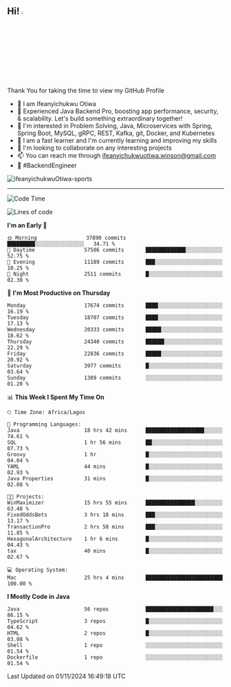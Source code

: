 <!-- BLOG-POST-LIST:START --><!-- BLOG-POST-LIST:END -->

## Hi! <img src="https://media.giphy.com/media/hvRJCLFzcasrR4ia7z/giphy.gif" width="4%"> 

Thank You for taking the time to view my GitHub Profile

- 👋 I am Ifeanyichukwu Otiwa
- 🚀 Experienced Java Backend Pro, boosting app performance, security, & scalability. Let's build something extraordinary together!
- 👀 I'm interested in Problem Solving, Java, Microservices with Spring, Spring Boot, MySQL, gRPC, REST, Kafka, git, Docker, and Kubernetes
- 🌱 I am a fast learner and I'm currently learning and improving my skills
- 💞️ I'm looking to collaborate on any interesting projects
- 📫 You can reach me through ifeanyichukwuotiwa.winson@gmail.com
- 🚀 #BackendEngineer

<p align="left" marginTop="10px"> <img src="https://komarev.com/ghpvc/?username=ifeanyichukwuOtiwa-sports&label=Profile%20views&color=0e75b6&style=for-the-badge" alt="ifeanyichukwuOtiwa-sports" /> </p>

***

<!--START_SECTION:waka-->
![Code Time](http://img.shields.io/badge/Code%20Time-3%2C064%20hrs%206%20mins-blue)

![Lines of code](https://img.shields.io/badge/From%20Hello%20World%20I%27ve%20Written-27.1%20million%20lines%20of%20code-blue)

**I'm an Early 🐤** 

```text
🌞 Morning                37890 commits       █████████░░░░░░░░░░░░░░░░   34.71 % 
🌆 Daytime                57586 commits       █████████████░░░░░░░░░░░░   52.75 % 
🌃 Evening                11189 commits       ███░░░░░░░░░░░░░░░░░░░░░░   10.25 % 
🌙 Night                  2511 commits        █░░░░░░░░░░░░░░░░░░░░░░░░   02.30 % 
```
📅 **I'm Most Productive on Thursday** 

```text
Monday                   17674 commits       ████░░░░░░░░░░░░░░░░░░░░░   16.19 % 
Tuesday                  18707 commits       ████░░░░░░░░░░░░░░░░░░░░░   17.13 % 
Wednesday                20333 commits       █████░░░░░░░░░░░░░░░░░░░░   18.62 % 
Thursday                 24340 commits       ██████░░░░░░░░░░░░░░░░░░░   22.29 % 
Friday                   22836 commits       █████░░░░░░░░░░░░░░░░░░░░   20.92 % 
Saturday                 3977 commits        █░░░░░░░░░░░░░░░░░░░░░░░░   03.64 % 
Sunday                   1309 commits        ░░░░░░░░░░░░░░░░░░░░░░░░░   01.20 % 
```


📊 **This Week I Spent My Time On** 

```text
🕑︎ Time Zone: Africa/Lagos

💬 Programming Languages: 
Java                     18 hrs 42 mins      ███████████████████░░░░░░   74.61 % 
SQL                      1 hr 56 mins        ██░░░░░░░░░░░░░░░░░░░░░░░   07.73 % 
Groovy                   1 hr                █░░░░░░░░░░░░░░░░░░░░░░░░   04.04 % 
YAML                     44 mins             █░░░░░░░░░░░░░░░░░░░░░░░░   02.93 % 
Java Properties          31 mins             █░░░░░░░░░░░░░░░░░░░░░░░░   02.08 % 

🐱‍💻 Projects: 
WinMaximizer             15 hrs 55 mins      ████████████████░░░░░░░░░   63.48 % 
FixedOddsBets            3 hrs 18 mins       ███░░░░░░░░░░░░░░░░░░░░░░   13.17 % 
TransactionPro           2 hrs 58 mins       ███░░░░░░░░░░░░░░░░░░░░░░   11.85 % 
HexagonalArchitecture    1 hr 6 mins         █░░░░░░░░░░░░░░░░░░░░░░░░   04.43 % 
tax                      40 mins             █░░░░░░░░░░░░░░░░░░░░░░░░   02.67 % 

💻 Operating System: 
Mac                      25 hrs 4 mins       █████████████████████████   100.00 % 
```

**I Mostly Code in Java** 

```text
Java                     56 repos            ██████████████████████░░░   86.15 % 
TypeScript               3 repos             █░░░░░░░░░░░░░░░░░░░░░░░░   04.62 % 
HTML                     2 repos             █░░░░░░░░░░░░░░░░░░░░░░░░   03.08 % 
Shell                    1 repo              ░░░░░░░░░░░░░░░░░░░░░░░░░   01.54 % 
Dockerfile               1 repo              ░░░░░░░░░░░░░░░░░░░░░░░░░   01.54 % 
```




 Last Updated on 01/11/2024 16:49:18 UTC
<!--END_SECTION:waka-->

<!--
<p align="center">
![trophy](https://github-profile-trophy.vercel.app/?username=ifeanyichukwuOtiwa-sports&theme=onedark) (https://github.com/ryo-ma/github-profile-trophy)
</p>
-->

<!---
ifeanyi-otiwa/ifeanyi-otiwa is a ✨ special ✨ repository because its `README.md` (this file) appears on your GitHub profile.
You can click the Preview link to take a look at your changes.
--->
